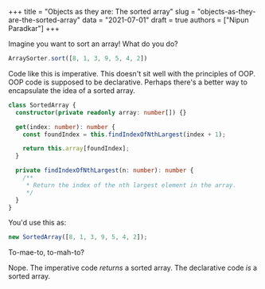 +++
title = "Objects as they are: The sorted array"
slug = "objects-as-they-are-the-sorted-array"
data = "2021-07-01"
draft = true
authors = ["Nipun Paradkar"]
+++

Imagine you want to sort an array! What do you do?

```ts
ArraySorter.sort([8, 1, 3, 9, 5, 4, 2])
```

Code like this is imperative. This doesn't sit well with the principles of OOP. OOP code is supposed to be declarative. Perhaps there's a better way to encapsulate the idea of a sorted array.

```ts
class SortedArray {
  constructor(private readonly array: number[]) {}

  get(index: number): number {
    const foundIndex = this.findIndexOfNthLargest(index + 1);

    return this.array[foundIndex];
  }

  private findIndexOfNthLargest(n: number): number {
    /**
     * Return the index of the nth largest element in the array.
     */
  }
}
```

You'd use this as:

```ts
new SortedArray([8, 1, 3, 9, 5, 4, 2]);
```

To-mae-to, to-mah-to?

Nope. The imperative code _returns_ a sorted array. The declarative code _is_ a sorted array.
